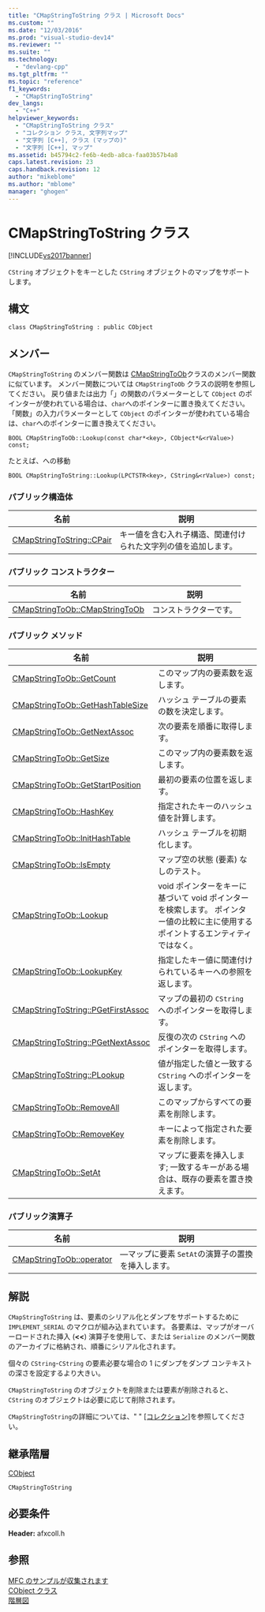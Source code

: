 ```yaml
---
title: "CMapStringToString クラス | Microsoft Docs"
ms.custom: ""
ms.date: "12/03/2016"
ms.prod: "visual-studio-dev14"
ms.reviewer: ""
ms.suite: ""
ms.technology: 
  - "devlang-cpp"
ms.tgt_pltfrm: ""
ms.topic: "reference"
f1_keywords: 
  - "CMapStringToString"
dev_langs: 
  - "C++"
helpviewer_keywords: 
  - "CMapStringToString クラス"
  - "コレクション クラス, 文字列マップ"
  - "文字列 [C++], クラス (マップの)"
  - "文字列 [C++], マップ"
ms.assetid: b45794c2-fe6b-4edb-a8ca-faa03b57b4a8
caps.latest.revision: 23
caps.handback.revision: 12
author: "mikeblome"
ms.author: "mblome"
manager: "ghogen"
---
```

# CMapStringToString クラス
[!INCLUDE[vs2017banner](../../assembler/inline/includes/vs2017banner.md)]

`CString` オブジェクトをキーとした `CString` オブジェクトのマップをサポートします。  
  
## 構文  
  
```  
class CMapStringToString : public CObject  
```  
  
## メンバー  
 `CMapStringToString` のメンバー関数は [CMapStringToOb](../../mfc/reference/cmapstringtoob-class.md)クラスのメンバー関数に似ています。  メンバー関数については `CMapStringToOb` クラスの説明を参照してください。  戻り値または出力「」の関数のパラメーターとして `CObject` のポインターが使われている場合は、`char`へのポインターに置き換えてください。  「関数」の入力パラメーターとして `CObject` のポインターが使われている場合は、`char`へのポインターに置き換えてください。  
  
 `BOOL CMapStringToOb::Lookup(const char*<key>, CObject*&<rValue>) const;`  
  
 たとえば、への移動  
  
 `BOOL CMapStringToString::Lookup(LPCTSTR<key>, CString&<rValue>) const;`  
  
### パブリック構造体  
  
|名前|説明|  
|--------|--------|  
|[CMapStringToString::CPair](../Topic/CMapStringToString::CPair.md)|キー値を含む入れ子構造、関連付けられた文字列の値を追加します。|  
  
### パブリック コンストラクター  
  
|名前|説明|  
|--------|--------|  
|[CMapStringToOb::CMapStringToOb](../Topic/CMapStringToOb::CMapStringToOb.md)|コンストラクターです。|  
  
### パブリック メソッド  
  
|名前|説明|  
|--------|--------|  
|[CMapStringToOb::GetCount](../Topic/CMapStringToOb::GetCount.md)|このマップ内の要素数を返します。|  
|[CMapStringToOb::GetHashTableSize](../Topic/CMapStringToOb::GetHashTableSize.md)|ハッシュ テーブルの要素の数を決定します。|  
|[CMapStringToOb::GetNextAssoc](../Topic/CMapStringToOb::GetNextAssoc.md)|次の要素を順番に取得します。|  
|[CMapStringToOb::GetSize](../Topic/CMapStringToOb::GetSize.md)|このマップ内の要素数を返します。|  
|[CMapStringToOb::GetStartPosition](../Topic/CMapStringToOb::GetStartPosition.md)|最初の要素の位置を返します。|  
|[CMapStringToOb::HashKey](../Topic/CMapStringToOb::HashKey.md)|指定されたキーのハッシュ値を計算します。|  
|[CMapStringToOb::InitHashTable](../Topic/CMapStringToOb::InitHashTable.md)|ハッシュ テーブルを初期化します。|  
|[CMapStringToOb::IsEmpty](../Topic/CMapStringToOb::IsEmpty.md)|マップ空の状態 \(要素\) なしのテスト。|  
|[CMapStringToOb::Lookup](../Topic/CMapStringToOb::Lookup.md)|void ポインターをキーに基づいて void ポインターを検索します。  ポインター値の比較に主に使用するポイントするエンティティではなく。|  
|[CMapStringToOb::LookupKey](../Topic/CMapStringToOb::LookupKey.md)|指定したキー値に関連付けられているキーへの参照を返します。|  
|[CMapStringToString::PGetFirstAssoc](../Topic/CMapStringToString::PGetFirstAssoc.md)|マップの最初の `CString` へのポインターを取得します。|  
|[CMapStringToString::PGetNextAssoc](../Topic/CMapStringToString::PGetNextAssoc.md)|反復の次の `CString` へのポインターを取得します。|  
|[CMapStringToString::PLookup](../Topic/CMapStringToString::PLookup.md)|値が指定した値と一致する `CString` へのポインターを返します。|  
|[CMapStringToOb::RemoveAll](../Topic/CMapStringToOb::RemoveAll.md)|このマップからすべての要素を削除します。|  
|[CMapStringToOb::RemoveKey](../Topic/CMapStringToOb::RemoveKey.md)|キーによって指定された要素を削除します。|  
|[CMapStringToOb::SetAt](../Topic/CMapStringToOb::SetAt.md)|マップに要素を挿入します; 一致するキーがある場合は、既存の要素を置き換えます。|  
  
### パブリック演算子  
  
|名前|説明|  
|--------|--------|  
|[CMapStringToOb::operator](../Topic/CMapStringToOb::operator.md)|—マップに要素 `SetAt`の演算子の置換を挿入します。|  
  
## 解説  
 `CMapStringToString` は、要素のシリアル化とダンプをサポートするために `IMPLEMENT_SERIAL` のマクロが組み込まれています。  各要素は、マップがオーバーロードされた挿入 \(**\<\<**\) 演算子を使用して、または `Serialize` のメンバー関数のアーカイブに格納され、順番にシリアル化されます。  
  
 個々の `CString`\-`CString` の要素必要な場合の 1 にダンプをダンプ コンテキストの深さを設定するより大きい。  
  
 `CMapStringToString` のオブジェクトを削除または要素が削除されると、`CString` のオブジェクトは必要に応じて削除されます。  
  
 `CMapStringToString`の詳細については、" " [&#91;コレクション&#93;](../../mfc/collections.md)を参照してください。  
  
## 継承階層  
 [CObject](../Topic/CObject%20Class.md)  
  
 `CMapStringToString`  
  
## 必要条件  
 **Header:** afxcoll.h  
  
## 参照  
 [MFC のサンプルが収集されます](../../top/visual-cpp-samples.md)   
 [CObject クラス](../Topic/CObject%20Class.md)   
 [階層図](../../mfc/hierarchy-chart.md)